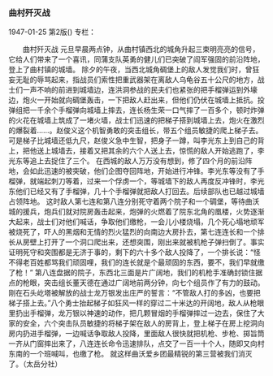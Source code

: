 ### 曲村歼灭战

1947-01-25
第2版()
专栏：

　　曲村歼灭战
    元旦早晨两点钟，从曲村镇西北的城角升起三束明亮亮的信号，它给人们带来了一个喜讯，同蒲支队英勇的健儿们已突破了阎军强固的前沿阵地，登上了曲村镇的城墙。
    除夕的午夜，当西北城角碉堡上的敌人发觉我们时，曾狂妄无耻的辱骂起来，指战员们索性把重武器架在离敌人乌龟谷五十公尺的地方，战士们一声不响的前进到城墙边，连洪洞参战的民夫们也紧张的把手榴弹运到外壕边，炮火一开始就向碉堡轰击，一下把敌人赶出来，但他们仍伏在城墙上抵抗。投弹组把一千余个手榴弹向城墙上摔去，连长杨生荣一口气摔了一百多个，顿时炸弹的火花在城墙上筑成了一堵火墙，战士们迅速的把梯子搭到城墙上去，炮火在激烈的爆裂着……。赵俊义这个机智勇敢的突击组长，带五个组员敏捷的爬上梯子去。可是梯子比城墙还低九尺，赵俊义急中生智，把身子一蹲，叫李光东上到自己的背上，把他送上城墙去，接着又把其余的六个人送上去，惊慌的敌人开始逃跑了，李光东等追上去捉住了三个。
    在西城的敌人万万没有想到，修了四个月的前沿阵地，会如此迅速的被突破，他们企图夺回阵地，开始进行冲锋。李光东等没有了手榴弹，就端起刺刀等着，过来一个俘虏一个，等城墙下的敌人再度反冲锋时，李光东他们已经又有了手榴弹，几十个手榴弹就把敌人打回去。后续部队也已越过城墙占领阵地。
    这时敌人第七连和第八连分别死守着两个院子和一个碉堡，等待曲沃城的援兵，炮兵们就对院房轰击起来，炮弹的火燃着了院东北角的凰楼，火势逐渐大起来，战士们对他们喊话，争取他们缴枪，一会儿小楼烧塌，几个死心塌地顽军被烧死了，吓人的黑烟和无情的烈火猛烈的向南边大房扑去，第七连连长和一个排长从房壁上打开了一个洞口爬出来，还想突围，刚出来就被机枪子弹扫倒了。事实证明死守和突围都是无济于事的，剩下的六十多个敌人投降了，一个排长说：“怪不得老百姓都骂我们顽固哩，我们的连长就是个最顽固的东西，要不，我们早就缴了枪！”
    第八连盘据的院子，东西北三面是片广阔地，我们的机枪手准确封锁住据点的枪眼，突击组长董天德在通过广阔地前两分钟，向七个组员作了有力的鼓动。刚在石头屹塔被解放的战士龙万银发出庄严的誓言：“不管敌人打的多凶，也要把梯子搭上去。”八个勇士抬起梯子如狂风一样的穿过二十米达的开阔地，敌人从枪眼里扔出手榴弹，龙万银以神速的动作，把几颗冒烟的手榴弹摔过一边去，保住了大家的安全，六个突击队员敏捷的将梯子架在敌人的房背上，登上梯子在房上挖洞向房内扔进手榴弹，一边喊话争取敌人投降，里面敌人很快就把机枪、步枪、掷旨筒一齐从门窗摔出来了，八连连长命令迅速排队，点交了一百一十个人，随即又向村东南的一个班喊叫，也缴了枪。
    就这样曲沃爱乡团最精锐的第三营被我们消灭了。（太岳分社）
